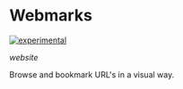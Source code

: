 Webmarks
=============
[![experimental](http://badges.github.io/stability-badges/dist/experimental.svg)](http://github.com/badges/stability-badges) <br>
<!--[![unstable](http://badges.github.io/stability-badges/dist/unstable.svg)](http://github.com/badges/stability-badges) <br>-->
<!--[![stable](http://badges.github.io/stability-badges/dist/stable.svg)](http://github.com/badges/stability-badges) <br>-->
*website* <br>

Browse and bookmark URL's in a visual way. <br>

